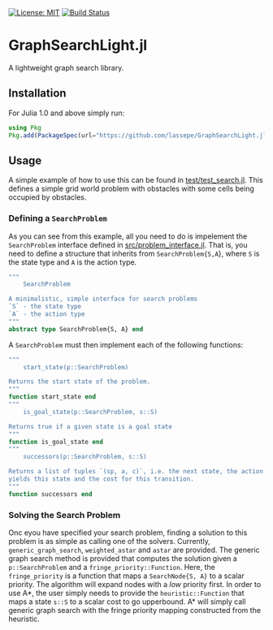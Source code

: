  [![License: MIT](https://img.shields.io/badge/License-MIT-yellow.svg)](https://opensource.org/licenses/MIT)
 [![Build Status](https://travis-ci.org/lassepe/GraphSearchLight.jl.svg?branch=master)](https://travis-ci.org/lassepe/GraphSearchLight.jl)
# GraphSearchLight.jl
A lightweight graph search library.

## Installation

For Julia 1.0 and above simply run:
```julia
using Pkg
Pkg.add(PackageSpec(url="https://github.com/lassepe/GraphSearchLight.jl"))
```

## Usage

A simple example of how to use this can be found in [test/test_search.jl](https://github.com/lassepe/GraphSearchLight.jl/blob/master/test/test_search.jl_).
This defines a simple grid world problem with obstacles with some cells being occupied by obstacles.

### Defining a `SearchProblem`

As you can see from this example, all you need to do is impelement the `SearchProblem` interface defined in [src/problem_interface.jl](https://github.com/lassepe/GraphSearchLight.jl/blob/master/src/problem_interface.jl).
That is, you need to define a structure that inherits from `SearchProblem{S,A`}, where `S` is the state type and `A` is the action type.

```julia
"""
    SearchProblem

A minimalistic, simple interface for search problems
`S` - the state type
`A` - the action type
"""
abstract type SearchProblem{S, A} end
```

A `SearchProblem` must then implement each of the following functions:

```julia
"""
    start_state(p::SearchProblem)

Returns the start state of the problem.
"""
function start_state end
"""
    is_goal_state(p::SearchProblem, s::S)

Returns true if a given state is a goal state
"""
function is_goal_state end
"""
    successors(p::SearchProblem, s::S)

Returns a list of tuples `(sp, a, c)`, i.e. the next state, the action that
yields this state and the cost for this transition.
"""
function successors end

```

### Solving the Search Problem

Onc eyou have specified your search problem, finding a solution to this problem is as simple as calling one of the solvers.
Currently, `generic_graph_search`, `weighted_astar` and `astar` are provided. The generic graph search method is provided that computes the solution given a `p::SearchProblem` and a `fringe_priority::Function`.
Here, the `fringe_priority` is a function that maps a `SearchNode{S, A}` to a scalar priority. The algorithm will expand nodes with a *low* priority first.
In order to use A*, the user simply needs to provide the `heuristic::Function` that maps a state `s::S` to a scalar cost to go upperbound.
A* will simply call generic graph search with the fringe priority mapping constructed from the heuristic.
